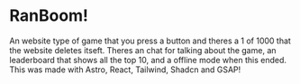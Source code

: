 # RanBoom!
An website type of game that you press a button and theres a 1 of 1000 that the website deletes itseft.
Theres an chat for talking about the game, an leaderboard that shows all the top 10, and a offline mode when this ended.
This was made with Astro, React, Tailwind, Shadcn and GSAP!